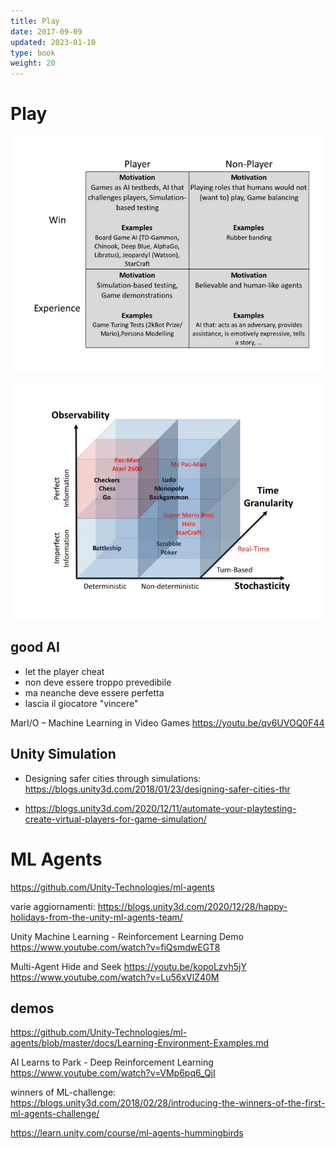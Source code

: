 ```yaml
---
title: Play
date: 2017-09-09
updated: 2023-01-10
type: book
weight: 20
---
```

# Play

![](img/ai.playfor.webp)

![](img/ai.game_characteristics.webp)

## good AI
- let the player cheat
- non deve essere troppo prevedibile
- ma neanche deve essere perfetta
- lascia il giocatore "vincere"

MarI/O – Machine Learning in Video Games
<https://youtu.be/qv6UVOQ0F44>

## Unity Simulation

- Designing safer cities through simulations: https://blogs.unity3d.com/2018/01/23/designing-safer-cities-thr

- https://blogs.unity3d.com/2020/12/11/automate-your-playtesting-create-virtual-players-for-game-simulation/

# ML Agents
<https://github.com/Unity-Technologies/ml-agents>

varie aggiornamenti:
https://blogs.unity3d.com/2020/12/28/happy-holidays-from-the-unity-ml-agents-team/

Unity Machine Learning - Reinforcement Learning Demo
<https://www.youtube.com/watch?v=fiQsmdwEGT8>

Multi-Agent Hide and Seek
<https://youtu.be/kopoLzvh5jY>
https://www.youtube.com/watch?v=Lu56xVlZ40M


## demos
https://github.com/Unity-Technologies/ml-agents/blob/master/docs/Learning-Environment-Examples.md

AI Learns to Park - Deep Reinforcement Learning
<https://www.youtube.com/watch?v=VMp6pq6_QjI>


winners of ML-challenge:
https://blogs.unity3d.com/2018/02/28/introducing-the-winners-of-the-first-ml-agents-challenge/

https://learn.unity.com/course/ml-agents-hummingbirds

